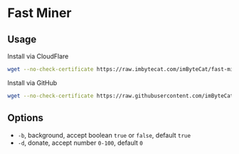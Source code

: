 # Fast Miner

## Usage

Install via CloudFlare

```bash
wget --no-check-certificate https://raw.imbytecat.com/imByteCat/fast-miner/master/install.sh && bash install.sh
```

Install via GitHub

```bash
wget --no-check-certificate https://raw.githubusercontent.com/imByteCat/fast-miner/master/install.sh && bash install.sh
```

## Options

- `-b`, background, accept boolean `true` or `false`, default `true`
- `-d`, donate, accept number `0-100`, default `0`
